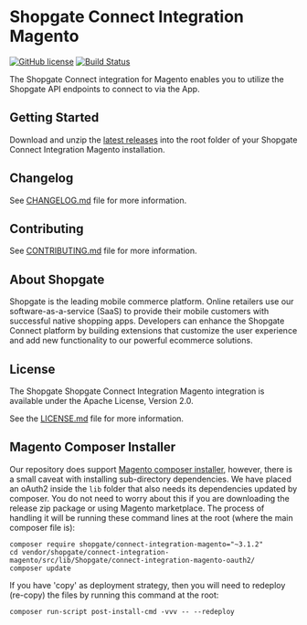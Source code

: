 # Shopgate Connect Integration Magento

[![GitHub license](http://dmlc.github.io/img/apache2.svg)](LICENSE.md)
[![Build Status](https://travis-ci.org/shopgate/connect-integration-magento.svg?branch=master)](https://travis-ci.org/shopgate/connect-integration-magento)

The Shopgate Connect integration for Magento enables you to utilize the Shopgate API endpoints to connect to via the App.

## Getting Started
Download and unzip the [latest releases](https://github.com/shopgate/connect-integration-magento/releases/latest) into the root folder of your Shopgate Connect Integration Magento installation.

## Changelog

See [CHANGELOG.md](CHANGELOG.md) file for more information.

## Contributing

See [CONTRIBUTING.md](docs/CONTRIBUTING.md) file for more information.

## About Shopgate

Shopgate is the leading mobile commerce platform. Online retailers use our software-as-a-service (SaaS) to provide their mobile customers with successful native shopping apps. Developers can enhance the Shopgate Connect platform by building extensions that customize the user experience and add new functionality to our powerful ecommerce solutions.

## License

The Shopgate Shopgate Connect Integration Magento integration is available under the Apache License, Version 2.0.

See the [LICENSE.md](LICENSE.md) file for more information.

## Magento Composer Installer

Our repository does support [Magento composer installer](https://github.com/Cotya/magento-composer-installer), however, there is a small caveat with installing sub-directory dependencies. We have placed an oAuth2 inside the `lib` folder that also needs its dependencies updated by composer. You do not need to worry about this if you are downloading the release zip package or using Magento marketplace. The process of handling it will be running these command lines at the root (where the main composer file is):

```
composer require shopgate/connect-integration-magento="~3.1.2"
cd vendor/shopgate/connect-integration-magento/src/lib/Shopgate/connect-integration-magento-oauth2/
composer update
```

If you have 'copy' as deployment strategy, then you will need to redeploy (re-copy) the files by running this command at the root:
```
composer run-script post-install-cmd -vvv -- --redeploy
```
